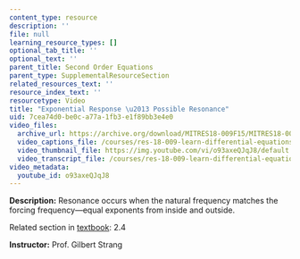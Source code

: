 ```yaml
---
content_type: resource
description: ''
file: null
learning_resource_types: []
optional_tab_title: ''
optional_text: ''
parent_title: Second Order Equations
parent_type: SupplementalResourceSection
related_resources_text: ''
resource_index_text: ''
resourcetype: Video
title: "Exponential Response \u2013 Possible Resonance"
uid: 7cea74d0-be0c-a77a-1fb3-e1f89bb3e4e0
video_files:
  archive_url: https://archive.org/download/MITRES18-009F15/MITRES18-009F15_2_4_ExponentialResponsePossibleResonance_300k.mp4
  video_captions_file: /courses/res-18-009-learn-differential-equations-up-close-with-gilbert-strang-and-cleve-moler-fall-2015/2749b20b32e65cb5ac5bd543b27890cc_o93axeQJqJ8.vtt
  video_thumbnail_file: https://img.youtube.com/vi/o93axeQJqJ8/default.jpg
  video_transcript_file: /courses/res-18-009-learn-differential-equations-up-close-with-gilbert-strang-and-cleve-moler-fall-2015/a4e39ebc80a800847ecd1f99d679068b_o93axeQJqJ8.pdf
video_metadata:
  youtube_id: o93axeQJqJ8
---
```


**Description:** Resonance occurs when the natural frequency matches the forcing frequency—equal exponents from inside and outside.

Related section in [textbook](http://www-math.mit.edu/~gs/dela/): 2.4

**Instructor:** Prof. Gilbert Strang